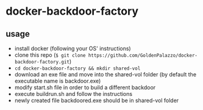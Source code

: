 # docker-backdoor-factory
## usage
- install docker (following your OS' instructions)
- clone this repo (```$ git clone https://github.com/GoldenPalazzo/docker-backdoor-factory.git```)
- ```cd docker-backdoor-factory && mkdir shared-vol```
- download an exe file and move into the shared-vol folder (by default the executable name is backdoor.exe)
- modify start.sh file in order to build a different backdoor
- execute buildrun.sh and follow the instructions
- newly created file backdoored.exe should be in shared-vol folder